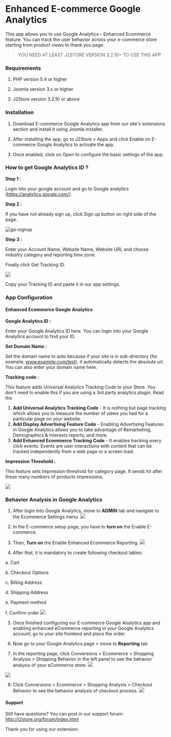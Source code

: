 # Enhanced E-commerce Google Analytics

This app allows you to use Google Analytics – Enhanced Ecommerce feature. You can track the user behavior across your e-commerce store starting from product views to thank you page.

> YOU NEED AT LEAST J2STORE VERSION 3.2.10+ TO USE THIS APP

### Requirements

1. PHP version 5.4 or higher

2. Joomla version 3.x or higher

3. J2Store version 3.2.10 or above

### Installation

1. Download E-commerce Google Analytics app from our site's extensions section and install it using Joomla installer.

2. After installing the app, go to J2Store > Apps and click Enable on E-commerce Google Analytics to activate the app.

3. Once enabled, click on Open to configure the basic settings of the app.

### How to get Google Analytics ID ?

**Step 1 :**

Login into your google account and go to Google analytics (<https://analytics.google.com/>).

**Step 2 :**

If you have not already sign up, click Sign up button on right side of the page.

![ga-signup](./assets/images/ga-signup.png)

**Step 3 :**

Enter your Account Name, Website Name, Website URL and choose industry category and reporting time zone.

Finally click Get Tracking ID.

![](./assets/images/get-tracking-id.png)

Copy your Tracking ID and paste it in our app settings.

### App Configuration

#### Enhanced Ecommerce Google Analytics

**Google Analytics ID :**

Enter your Google Analytics ID here. You can login into your Google Analytics account to find your ID.

**Set Domain Name :**

Set the domain name to auto because if your site is in sub-directory (for example, www.example.com/test), it automatically detects the absolute url. You can also enter your domain name here.

**Tracking code :**

This feature adds Universal Analytics Tracking Code to your Store. You don't need to enable this if you are using a 3rd party analytics plugin. Read the

1. **Add Universal Analytics Tracking Code** - It is nothing but page tracking which allows you to measure the number of views you had for a particular page on your website.
2. **Add Display Advertising Feature Code** - Enabling Advertising Features in Google Analytics allows you to take advantage of Remarketing, Demographics & Interests reports, and more.
3. **Add Enhanced Ecommerce Tracking Code** - It enables tracking every click events. Events are user interactions with content that can be tracked independently from a web page or a screen load.

**Impression Threshold :**

This feature sets Impression threshold for category page. It sends hit after these many numbers of products impressions.

![](./assets/images/ga-app-settings.png)

### Behavior Analysis in Google Analytics

1. After login into Google Analytics, move to **ADMIN** tab and navigate to the Ecommerce Settings menu. ![](./assets/images/ga-ecommerce-settings.png)
2. In the E-commerce setup page, you have to **turn on** the Enable E-commerce.

3. Then, **Turn on** the Enable Enhanced Ecommerce Reporting. ![](./assets/images/ga-enable-ecommerce.png)

4. After that, it is mandatory to create following checkout lables:

  a. Cart

  b. Checkout Options

  c. Billing Address

  d. Shipping Address

  e. Payment method

  f. Confirm order ![](./assets/images/ga-checkout-labels.png)

5. Once finished configuring our E-commerce Google Analytics app and enabling enhanced eCommerce reporting in your Google Analytics account, go to your site frontend and place the order.

6. Now go to your Google Analytics page > move to **Reporting** tab

7. In the reporting page, click Conversions > Ecommerce > Shopping Analysis > Shopping Behavior in the left panel to see the behavior analysis of your eCommerce store. 
![](./assets/images/ga-behavior-analysis.png)

 ![](./assets/images/shopping_behavior_analysis.png)

8. Click Conversions > Ecommerce > Shopping Analysis > Checkout Behavior to see the behavior analysis of checkout process. ![](./assets/images/checkout_behaviour_analysis.png)

#### Support

Still have questions? You can post in our support forum: <http://j2store.org/forum/index.html>

Thank you for using our extension.
